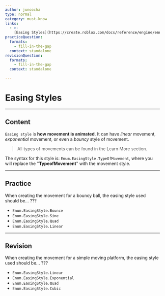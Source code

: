 ```yaml
---
author: junoocha
type: normal
category: must-know
links:
  - >-
    [Easing Styles](https://create.roblox.com/docs/reference/engine/enums/EasingStyle){website}
practiceQuestion:
  formats:
    - fill-in-the-gap
  context: standalone
revisionQuestion:
  formats:
    - fill-in-the-gap
  context: standalone

---
```


# Easing Styles
---

## Content

`Easing style` is **how movement is animated**. It can have *linear* movement, *exponential* movement, or even a *bouncy* style of movement.

> All types of movements can be found in the Learn More section. 

The syntax for this style is: `Enum.EasingStyle.TypeOfMovement`, where you will replace the "**TypeofMovement**" with the movement style.

---

## Practice

When creating the movement for a bouncy ball, the easing style used should be... ???
- `Enum.EasingStyle.Bounce`
- `Enum.EasingStyle.Sine`
- `Enum.EasingStyle.Quad`
- `Enum.EasingStyle.Linear`
---

## Revision
When creating the movement for a simple moving platform, the easing style used should be... ???

- `Enum.EasingStyle.Linear`
- `Enum.EasingStyle.Exponential`
- `Enum.EasingStyle.Quad`
- `Enum.EasingStyle.Cubic`